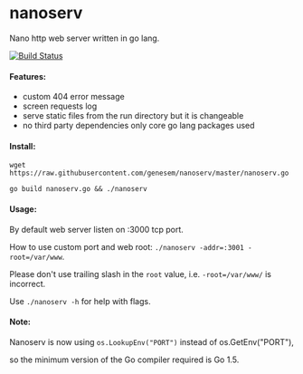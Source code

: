 nanoserv
========

Nano http web server written in go lang.

[![Build Status](https://travis-ci.org/genesem/nanoserv.svg?branch=master)](https://travis-ci.org/genesem/nanoserv)

#### Features:

* custom 404 error message
* screen requests log
* serve static files from the run directory but it is changeable
* no third party dependencies only core go lang packages used


#### Install:

  `wget https://raw.githubusercontent.com/genesem/nanoserv/master/nanoserv.go`

  `go build nanoserv.go && ./nanoserv`

#### Usage:

By default web server listen on :3000 tcp port.

How to use custom port and web root: `./nanoserv -addr=:3001 -root=/var/www`.

Please don't use trailing slash in the `root` value, i.e. `-root=/var/www/` is incorrect.

Use `./nanoserv -h` for help with flags.

#### Note:

Nanoserv is now using `os.LookupEnv("PORT")` instead of os.GetEnv("PORT"),

so the minimum version of the Go compiler required is Go 1.5.




